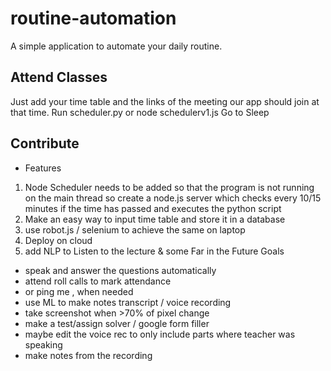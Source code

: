 # routine-automation
A simple application to automate your daily routine.

## Attend Classes
Just add your time table and the links of the meeting our app should join at that time.
Run scheduler.py or node schedulerv1.js
Go to Sleep 

## Contribute
- Features
1. Node Scheduler needs to be added so that the program is not running on the main thread so
create a node.js server which checks every 10/15 minutes if the time has passed and executes the python script
2. Make an easy way to input time table and store it in a database
3. use robot.js / selenium to achieve the same on laptop
4. Deploy on cloud 
5. add NLP to Listen to the lecture & some Far in the Future Goals
- speak and answer the questions automatically
- attend roll calls to mark attendance
- or ping me , when needed 
- use ML to make notes transcript / voice recording 
- take screenshot when >70% of pixel change
- make a test/assign solver / google form filler
- maybe edit the voice rec to only include parts where teacher was speaking 
- make notes from the recording

